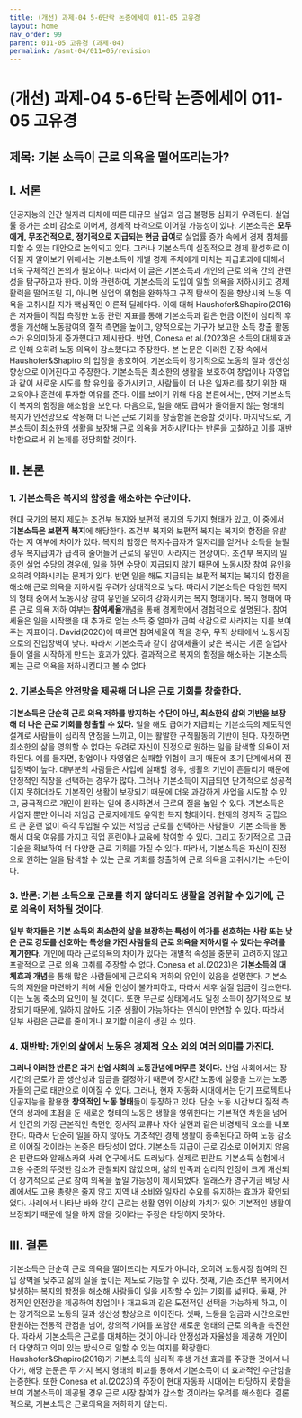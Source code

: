 ```yaml
---
title: (개선) 과제-04 5-6단락 논증에세이 011-05 고유경
layout: home
nav_order: 99
parent: 011-05 고유경 (과제-04)
permalink: /asmt-04/011=05/revision
---
```


# (개선) 과제-04 5-6단락 논증에세이 011-05 고유경

## 제목: 기본 소득이 근로 의욕을 떨어뜨리는가?

## I. 서론

인공지능의 인간 일자리 대체에 따른 대규모 실업과 임금 불평등 심화가 우려된다. 실업률 증가는 소비 감소로 이어져, 경제적 타격으로 이어질 가능성이 있다. 기본소득은 **모두에게, 무조건적으로, 정기적으로 지급되는 현금 급여**로 실업률 증가 속에서 경제 침체를 피할 수 있는 대안으로 논의되고 있다. 그러나 기본소득이 실질적으로 경제 활성화로 이어질 지 알아보기 위해서는 기본소득이 개별 경제 주체에게 미치는 파급효과에 대해서 더욱 구체적인 논의가 필요하다. 따라서 이 글은 기본소득과 개인의 근로 의욕 간의 관련성을 탐구하고자 한다. 이와 관련하여, 기본소득의 도입이 일할 의욕을 저하시키고 경제 활력을 떨어뜨릴 지, 아니면 실업의 위험을 완화하고 구직 탐색의 질을 향상시켜 노동 의욕을 고취시킬 지가 핵심적인 이론적 딜레마다. 이에 대해 Haushofer&Shapiro(2016)은 저자들이 직접 측정한 노동 관련 지표를 통해 기본소득과 같은 현금 이전이 심리적 후생을 개선해 노동참여의 질적 측면을 높이고, 양적으로는 가구가 보고한 소득 창출 활동 수가 유의미하게 증가했다고 제시한다. 반면, Conesa et al.(2023)은 소득의 대체효과로 인해 오히려 노동 의욕이 감소했다고 주장한다. 
본 논문은 이러한 긴장 속에서 Haushofer&Shapiro 의 입장을 옹호하여, 기본소득이 장기적으로 노동의 질과 생산성 향상으로 이어진다고 주장한다. 기본소득은 최소한의 생활을 보호하여 창업이나 자영업과 같이 새로운 시도를 할 유인을 증가시키고, 사람들이 더 나은 일자리를 찾기 위한 재교육이나 훈련에 투자할 여유를 준다. 이를 보이기 위해 다음 본론에서는, 먼저 기본소득이 복지의 함정을 해소함을 보인다. 다음으로, 일을 해도 급여가 줄어들지 않는 형태의 복지가 안전망으로 작용해 더 나은 근로 기회를 창출함을 논증할 것이다. 마지막으로, 기본소득이 최소한의 생활을 보장해 근로 의욕을 저하시킨다는 반론을 고찰하고 이를 재반박함으로써 위 논제를 정당화할 것이다. 

## II. 본론

### 1. 기본소득은 복지의 함정을 해소하는 수단이다.

현대 국가의 복지 제도는 조건부 복지와 보편적 복지의 두가지 형태가 있고, 이 중에서 **기본소득은 보편적 복지**에 해당한다. 조건부 복지와 보편적 복지는 복지의 함정을 유발하는 지 여부에 차이가 있다. 복지의 함정은 복지수급자가 일자리를 얻거나 소득을 늘릴 경우 복지급여가 급격히 줄어들어 근로의 유인이 사라지는 현상이다. 조건부 복지의 일종인 실업 수당의 경우에, 일을 하면 수당이 지급되지 않기 때문에  노동시장 참여 유인을 오히려 약화시키는 문제가 있다. 반면 일을 해도 지급되는 보편적 복지는 복지의 함정을 해소해 근로 의욕을 저하시킬 우려가 상대적으로 낮다. 따라서 기본소득은 다양한 복지의 형태 중에서 노동시장 참여 유인을 오히려 강화시키는 복지 형태이다. 복지 형태에 따른 근로 의욕 저하 여부는 **참여세율**개념을 통해 경제학에서 경험적으로 설명된다. 참여세율은 일을 시작했을 때 추가로 얻는 소득 중 얼마가 급여 삭감으로 사라지는 지를 보여주는 지표이다. David(2020)에 따르면 참여세율이 적을 경우, 무직 상태에서 노동시장으로의 진입장벽이 낮다. 따라서 기본소득과 같이 참여세율이 낮은 복지는 기존 실업자들이 일을 시작하게 만드는 효과가 있다. 결과적으로 복지의 함정을 해소하는 기본소득제는 근로 의욕을 저하시킨다고 볼 수 없다.  

### 2. 기본소득은 안전망을 제공해 더 나은 근로 기회를 창출한다.

**기본소득은 단순히 근로 의욕 저하를 방지하는 수단이 아닌, 최소한의 삶의 기반을 보장해 더 나은 근로 기회를 창출할 수 있다.** 일을 해도 급여가 지급되는 기본소득의 제도적인 설계로 사람들이 심리적 안정을 느끼고, 이는 활발한 구직활동의 기반이 된다. 자칫하면 최소한의 삶을 영위할 수 없다는 우려로 자신이 진정으로 원하는 일을 탐색할 의욕이 저하된다. 예를 들자면, 창업이나 자영업은 실패할 위험이 크기 때문에 초기 단계에서의 진입장벽이 높다. 대부분의 사람들은 사업에 실패할 경우, 생활의 기반이 흔들리기 때문에 안정적인 직장을 선택하는 경우가 많다. 그러나 기본소득이 지급되면 단기적으로 성공적이지 못하더라도 기본적인 생활이 보장되기 때문에 더욱 과감하게 사업을 시도할 수 있고, 궁극적으로 개인이 원하는 일에 종사하면서 근로의 질을 높일 수 있다. 기본소득은 사업자 뿐만 아니라 저임금 근로자에게도 유익한 복지 형태이다. 현재의 경제적 궁핍으로 큰 훈련 없이 즉각 투입될 수 있는 저임금 근로를 선택하는 사람들이 기본 소득을 통해서 더욱 여유를 가지고 직업 훈련이나 교육에 참여할 수 있다. 그리고 장기적으로 고급 기술을 확보하여 더 다양한 근로 기회를 가질 수 있다. 따라서, 기본소득은 자신이 진정으로 원하는 일을 탐색할 수 있는 근로 기회를 창출하여 근로 의욕을 고취시키는 수단이다. 

### 3. 반론: 기본 소득으로 근로를 하지 않더라도 생활을 영위할 수 있기에, 근로 의욕이 저하될 것이다. 

**일부 학자들은 기본 소득의 최소한의 삶을 보장하는 특성이 여가를 선호하는 사람 또는 낮은 근로 강도를 선호하는 특성을 가진 사람들의 근로 의욕을 저하시킬 수 있다는 우려를 제기한다.** 개인에 따라 근로의욕의 차이가 있다는 개별적 속성을 충분히 고려하지 않고 포괄적으로 근로 의욕 고취를 주장할 수 없다. Conesa et al.(2023)은 **기본소득의 대체효과 개념**을 통해 많은 사람들에게 근로의욕 저하의 유인이 있음을 설명한다. 기본소득의 재원을 마련하기 위해 세율 인상이 불가피하고, 따라서 세후 실질 임금이 감소한다. 이는 노동 축소의 요인이 될 것이다. 또한 무근로 상태에서도 일정 소득이 장기적으로 보장되기 때문에, 일하지 않아도 기준 생활이 가능하다는 인식이 만연할 수 있다. 따라서 일부 사람은 근로를 줄이거나 포기할 이윤이 생길 수 있다. 


### 4. 재반박:  개인의 삶에서 노동은 경제적 요소 외의 여러 의미를 가진다.

**그러나 이러한 반론은 과거 산업 사회의 노동관념에 머무른 것이다.** 산업 사회에서는 장시간의 근로가 곧 생산성과 임금을 결정하기 때문에 장시간 노동에 실증을 느끼는 노동자들의 근로 태만으로 이어질 수 있다. 그러나, 현재 자동화 시대에서는 단기 프로젝트나 인공지능을 활용한 **창의적인 노동 형태**들이 등장하고 있다. 단순 노동 시간보다 질적 측면의 성과에 초점을 둔 새로운 형태의 노동은 생활을 영위한다는 기본적인 차원을 넘어서 인간의 가장 근본적인 측면인 정서적 교류나 자아 실현과 같은 비경제적 요소를 내포한다. 따라서 단순히 일을 하지 않아도 기초적인 경제 생활이 충족된다고 하여 노동 감소로 이어질 것이라는 논증은 타당성이 없다. 기본소득 지급이 근로 감소로 이어지지 않음은 핀란드와 알래스카의 사례 연구에서도 드러났다. 실제로 핀란드 기본소득 실험에서 고용 수준의 뚜렷한 감소가 관찰되지 않았으며, 삶의 만족과 심리적 안정이 크게 개선되어 장기적으로 근로 참여 의욕을 높일 가능성이 제시되었다. 알래스카 영구기금 배당 사례에서도 고용 총량은 줄지 않고 지역 내 소비와 일자리 수요를 유지하는 효과가 확인되었다. 사례에서 나타난 바와 같이 근로는 생활 영위 이상의 가치가 있어 기본적인 생활이 보장되기 때문에 일을 하지 않을 것이라는 주장은 타당하지 못하다. 

## III. 결론

기본소득은 단순히 근로 의욕을 떨어뜨리는 제도가 아니라, 오히려 노동시장 참여의 진입 장벽을 낮추고 삶의 질을 높이는 제도로 기능할 수 있다. 첫째, 기존 조건부 복지에서 발생하는 복지의 함정을 해소해 사람들이 일을 시작할 수 있는 기회를 넓힌다. 둘째, 안정적인 안전망을 제공하여 창업이나 재교육과 같은 도전적인 선택을 가능하게 하고, 이는 장기적으로 노동의 질과 생산성 향상으로 이어진다. 셋째, 노동을 임금과 시간으로만 환원하는 전통적 관점을 넘어, 창의적 기여를 포함한 새로운 형태의 근로 의욕을 촉진한다. 따라서 기본소득은 근로를 대체하는 것이 아니라 안정성과 자율성을 제공해 개인이 더 다양하고 의미 있는 방식으로 일할 수 있는 여지를 확장한다. Haushofer&Shapiro(2016)가 기본소득의 심리적 후생 개선 효과를 주장한 것에서 나아가, 해당 논문은 두 가지 복지 형태의 비교를 통해서 기본소득이 더 효과적인 수단임을 논증한다. 또한 Conesa et al.(2023)의 주장이 현대 자동화 시대에는 타당하지 못함을 보여 기본소득이 제공될 경우 근로 시장 참여가 감소할 것이라는 우려를 해소한다. 결론적으로, 기본소득은 근로의욕을 저하하지 않는다. 